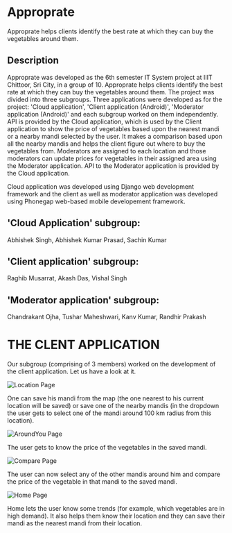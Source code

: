 # Approprate
Approprate helps clients identify the best rate at which they can buy the vegetables around them.

## Description
Approprate was developed as the 6th semester IT System project at IIIT Chittoor, Sri City, in a group of 10. Approprate helps clients identify the best rate at which they can buy the vegetables around them. The project was divided into three subgroups. Three applications were developed as for the project: 'Cloud application', 'Client application (Android)', 'Moderator application (Android)' and each subgroup worked on them independently. API is provided by the Cloud application, which is used by the Client application to show the price of vegetables based upon the nearest mandi or a nearby mandi selected by the user. It makes a comparison based upon all the nearby mandis and helps the client figure out where to buy the vegetables from. Moderators are assigned to each location and those moderators can update prices for vegetables in their assigned area using the Moderator application. API to the Moderator application is provided by the Cloud application.

Cloud application was developed using Django web development framework and the client as well as moderator application was developed using Phonegap web-based mobile developement framework.

## 'Cloud Application' subgroup:
Abhishek Singh, Abhishek Kumar Prasad, Sachin Kumar

## 'Client application' subgroup:
Raghib Musarrat, Akash Das, Vishal Singh

## 'Moderator application' subgroup:
Chandrakant Ojha, Tushar Maheshwari, Kanv Kumar, Randhir Prakash

# THE CLENT APPLICATION
Our subgroup (comprising of 3 members) worked on the development of the client application. Let us have a look at it.

![Location Page](attachmentsForReadMe/Location.jpeg "" )

One can save his mandi from the map (the one nearest to his current location will be saved) or save one of the nearby mandis (in the dropdown the user gets to select one of the mandi around 100 km radius from this location).

![AroundYou Page](attachmentsForReadMe/AroundYou.jpeg  "")

The user gets to know the price of the vegetables in the saved mandi.

![Compare Page](attachmentsForReadMe/Compare.jpeg  "")

The user can now select any of the other mandis around him and compare the price of the vegetable in that mandi to the saved mandi.

![Home Page](attachmentsForReadMe/Home.jpeg  "")

Home lets the user know some trends (for example, which vegetables are in high demand). It also helps them know their location and they can save their mandi as the nearest mandi from their location.
